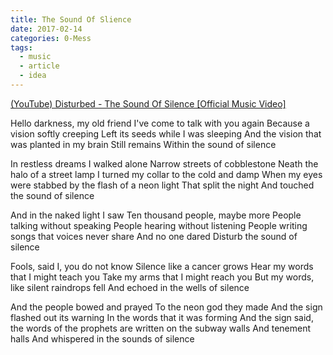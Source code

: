 ```yaml
---
title: The Sound Of Slience
date: 2017-02-14
categories: 0-Mess
tags:
  - music
  - article
  - idea
---
```


[(YouTube) Disturbed - The Sound Of Silence [Official Music Video]](https://youtu.be/u9Dg-g7t2l4)

Hello darkness, my old friend
I've come to talk with you again
Because a vision softly creeping
Left its seeds while I was sleeping
And the vision that was planted in my brain
Still remains
Within the sound of silence

In restless dreams I walked alone
Narrow streets of cobblestone
Neath the halo of a street lamp
I turned my collar to the cold and damp
When my eyes were stabbed by the flash of a neon light
That split the night
And touched the sound of silence

And in the naked light I saw
Ten thousand people, maybe more
People talking without speaking
People hearing without listening
People writing songs that voices never share
And no one dared
Disturb the sound of silence

Fools, said I, you do not know
Silence like a cancer grows
Hear my words that I might teach you
Take my arms that I might reach you
But my words, like silent raindrops fell
And echoed in the wells of silence

And the people bowed and prayed
To the neon god they made
And the sign flashed out its warning
In the words that it was forming
And the sign said, the words of the prophets are written on the subway walls
And tenement halls
And whispered in the sounds of silence
